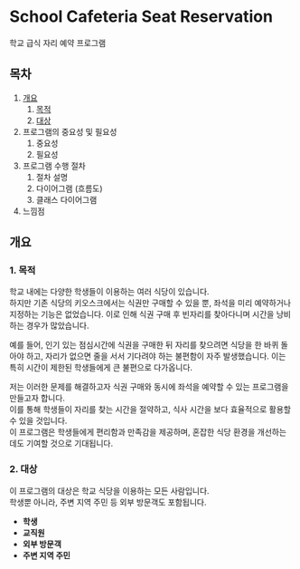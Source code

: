 # School Cafeteria Seat Reservation
학교 급식 자리 예약 프로그램

## 목차
1. [개요](#개요)
   1. [목적](#목적)
   2. [대상](#대상)
2. 프로그램의 중요성 및 필요성
   1. 중요성
   2. 필요성
3. 프로그램 수행 절차
   1. 절차 설명
   2. 다이어그램 (흐름도)
   3. 클래스 다이어그램
4. 느낌점

## 개요
### 1. 목적
학교 내에는 다양한 학생들이 이용하는 여러 식당이 있습니다.  
하지만 기존 식당의 키오스크에서는 식권만 구매할 수 있을 뿐, 
좌석을 미리 예약하거나 지정하는 기능은 없었습니다. 
이로 인해 식권 구매 후 빈자리를 찾아다니며 시간을 낭비하는 경우가 많았습니다.

예를 들어, 인기 있는 점심시간에 식권을 구매한 뒤 자리를 찾으려면 식당을 한 바퀴 돌아야 하고,
자리가 없으면 줄을 서서 기다려야 하는 불편함이 자주 발생했습니다. 
이는 특히 시간이 제한된 학생들에게 큰 불편으로 다가옵니다.

저는 이러한 문제를 해결하고자 식권 구매와 동시에 좌석을 예약할 수 있는 프로그램을 만들고자 합니다.  
이를 통해 학생들이 자리를 찾는 시간을 절약하고, 식사 시간을 보다 효율적으로 활용할 수 있을 것입니다.  
이 프로그램은 학생들에게 편리함과 만족감을 제공하며, 혼잡한 식당 환경을 개선하는 데도 기여할 것으로 기대됩니다.  

### 2. 대상
이 프로그램의 대상은 학교 식당을 이용하는 모든 사람입니다.  
학생뿐 아니라, 주변 지역 주민 등 외부 방문객도 포함됩니다.
- **학생**
- **교직원**
- **외부 방문객**
- **주변 지역 주민**
